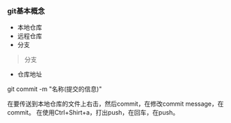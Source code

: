 ### git基本概念
- 本地仓库
- 远程仓库
- 分支
> 分支
- 仓库地址



git commit -m "名称(提交的信息)"


在要传送到本地仓库的文件上右击，然后commit，在修改commit message，在commit。
在使用Ctrl+Shirt+a，打出push，在回车，在push。